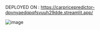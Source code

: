 DEPLOYED ON : https://carpricepredictor-dpvnyaedqpqfsvuuh29dde.streamlit.app/

![image](https://github.com/Rumaisa1054/Car_Price_Predictor/assets/105513477/3b0b7a61-b584-4da6-b4e5-24fbe8bd10aa)

